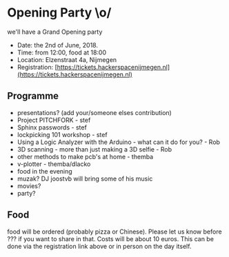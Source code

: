 # Opening Party \o/

we'll have a Grand Opening party

* Date: the 2nd of June, 2018.
* Time: from 12:00, food at 18:00
* Location: Elzenstraat 4a, Nijmegen
* Registration: [https://tickets.hackerspacenijmegen.nl](https://tickets.hackerspacenijmegen.nl)

## Programme

* presentations? (add your/someone elses contribution)
 * Project PITCHFORK - stef
 * Sphinx passwords - stef
 * lockpicking 101 workshop - stef
 * Using a Logic Analyzer with the Arduino - what can it do for you? - Rob
 * 3D scanning - more than just making a 3D selfie - Rob
 * other methods to make pcb's at home - themba
 * v-plotter - themba/dlacko
* food in the evening
* muzak? DJ joostvb will bring some of his music
* movies?
* party?


## Food
food will be ordered (probably pizza or Chinese). Please let us know before ??? if you want to share in that. Costs will be about 10 euros. This can be done via the registration link above or in person on the day itself.
